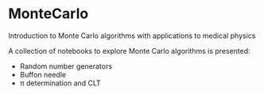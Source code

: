 # MonteCarlo
Introduction to Monte Carlo algorithms with applications to medical physics

A collection of notebooks to explore Monte Carlo algorithms is presented:
- Random number generators
- Buffon needle
- π determination and CLT
